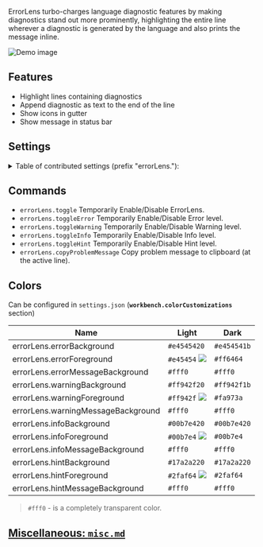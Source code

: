 ErrorLens turbo-charges language diagnostic features by making diagnostics stand out more prominently, highlighting
the entire line wherever a diagnostic is generated by the language and also prints the message inline.

![Demo image](https://raw.githubusercontent.com/usernamehw/vscode-error-lens/master/img/demo.png)

## Features

- Highlight lines containing diagnostics
- Append diagnostic as text to the end of the line
- Show icons in gutter
- Show message in status bar

## Settings

<details>

<summary> Table of contributed settings (prefix "errorLens."):</summary>

| Name                            | Default                                         | Description                                                                                                                                                                                     |
| ------------------------------- | ----------------------------------------------- | ----------------------------------------------------------------------------------------------------------------------------------------------------------------------------------------------- |
| fontSize                        |                                                 | Font size of annotations. (**HACK**)                                                                                                                                                            |
| fontFamily                      |                                                 | Font family of annotations. (**HACK**)                                                                                                                                                          |
| fontWeight                      | **`"normal"`**                                  | Font Weight of annotations.                                                                                                                                                                     |
| fontStyleItalic                 | **`false`**                                     | Show ErrorLens annotations in Italics, or not?                                                                                                                                                  |
| margin                          | **`"4ch"`**                                     | Distance between the end of the line and the start of annotation. (CSS units)                                                                                                                   |
| padding                         |                                                 | Adds padding for the message. Visible difference when `message` colors are set. [Issue #23](https://github.com/usernamehw/vscode-error-lens/issues/23). Example: `"2px"` `"1ch"`.               |
| borderRadius                    | **`"3px"`**                                     | Adds border-radius for the message. Visible difference when `message` colors are set. [Issue #23](https://github.com/usernamehw/vscode-error-lens/issues/23). Example: `"5px"`.                 |
| enabledDiagnosticLevels         | **`["error","warning","info","hint"]`**         | Customize which diagnostic levels to highlight.                                                                                                                                                 |
| annotationPrefix                | **`["ERROR: ","WARNING: ","INFO: ","HINT: "]`** | Specify diagnostic message prefixes (when addAnnotationTextPrefixes is true). For example, emoji: ❗ ⚠ ℹ.                                                                                       |
| addAnnotationTextPrefixes       | **`false`**                                     | When checked prefixes the diagnostic severity ('ERROR:', 'WARNING:' etc) to ErrorLens annotations.                                                                                              |
| addNumberOfDiagnostics          | **`false`**                                     | When checked prefixes number of diagnostics on the line. Like: `[1/2]`.                                                                                                                         |
| statusBarMessageType            | **`"activeLine"`**                              | Should show closest diagnostic or only for the active line.                                                                                                                                     |
| statusBarMessageEnabled         | **`false`**                                     | When checked shows current diagnostic in status bar.                                                                                                                                            |
| statusBarColorsEnabled          | **`false`**                                     | When checked - the extension uses decoration foreground as color of StatusBar text.                                                                                                             |
| exclude                         | **`[]`**                                        | Specify messages that should not be highlighted (RegEx).                                                                                                                                        |
| delay                           | **`0`**                                           | **EXPERIMENTAL** Specify delay before showing problems.                                                                                                                                         |
| onSave                          | **`false`**                                     | Update decorations only on document save.                                                                                                                                                       |
| gutterIconsEnabled              | **`false`**                                     | Show gutter icons (In place of debug breakpoint icon).                                                                                                                                          |
| gutterIconsFollowCursorOverride | **`true`**                                      | If this setting is `true` and `followCursor` setting is not `allLines`, then gutter icons would be rendered for all problems. But line decorations (background, message) only for active line." |
| gutterIconSize                  | **`"100%"`**                                    | Customize gutter icon size. Example: `"120%"`                                                                                                                                                   |
| gutterIconSet                   | **`"default"`**                                 | Customize gutter icon style. Possible values: `"default"`, `"defaultOutline"`, `"borderless"`, `"circle"`.                                                                                      |
| errorGutterIconPath             |                                                 | Set custom icons for gutter. Absolute path for error gutter icon.                                                                                                                               |
| warningGutterIconPath           |                                                 | Set custom icons for gutter. Absolute path for warning gutter icon.                                                                                                                             |
| infoGutterIconPath              |                                                 | Set custom icons for gutter. Absolute path for info gutter icon.                                                                                                                                |
| errorGutterIconColor            | **`"#e45454"`**                                 | Error color of the `circle` gutter icon set.                                                                                                                                                    |
| warningGutterIconColor          | **`"#ff942f"`**                                 | Warning color of the `circle` gutter icon set.                                                                                                                                                  |
| infoGutterIconColor             | **`"#00b7e4"`**                                 | Info color of the `circle` gutter icon set.                                                                                                                                                     |
| followCursor                    | **`"allLines"`**                                | Highlight only portion of the problems. Possible values: `"allLines"`, `"activeLine"`, `"closestProblem"`.                                                                                      |
| followCursorMore                | **`0`**                                         | Augments `followCursor`. Adds number of lines to top and bottom when `followCursor` is `activeLine`. Adds number of closest problems when `followCursor` is `closestProblem`                    |

</details>

## Commands

-   `errorLens.toggle` Temporarily Enable/Disable ErrorLens.
-   `errorLens.toggleError` Temporarily Enable/Disable Error level.
-   `errorLens.toggleWarning` Temporarily Enable/Disable Warning level.
-   `errorLens.toggleInfo` Temporarily Enable/Disable Info level.
-   `errorLens.toggleHint` Temporarily Enable/Disable Hint level.
-   `errorLens.copyProblemMessage` Copy problem message to clipboard (at the active line).

## Colors

Can be configured in `settings.json` (**`workbench.colorCustomizations`** section)

|Name|Light|Dark|
| --- | --- | --- |
|errorLens.errorBackground|`#e4545420`|`#e454541b`|
|errorLens.errorForeground|`#e45454` ![](https://placehold.it/15/e45454?text=+)|`#ff6464`|
|errorLens.errorMessageBackground|`#fff0`|`#fff0`|
|errorLens.warningBackground|`#ff942f20`|`#ff942f1b`|
|errorLens.warningForeground|`#ff942f` ![](https://placehold.it/15/ff942f?text=+)|`#fa973a`|
|errorLens.warningMessageBackground|`#fff0`|`#fff0`|
|errorLens.infoBackground|`#00b7e420`|`#00b7e420`|
|errorLens.infoForeground|`#00b7e4` ![](https://placehold.it/15/00b7e4?text=+)|`#00b7e4`|
|errorLens.infoMessageBackground|`#fff0`|`#fff0`|
|errorLens.hintBackground|`#17a2a220`|`#17a2a220`|
|errorLens.hintForeground|`#2faf64` ![](https://placehold.it/15/2faf64?text=+)|`#2faf64`|
|errorLens.hintMessageBackground|`#fff0`|`#fff0`|

> `#fff0` - is a completely transparent color.

## [Miscellaneous: `misc.md`](https://github.com/usernamehw/vscode-error-lens/blob/master/misc.md)
